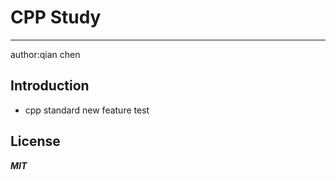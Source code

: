 # CPP Study
---
author:qian chen

## Introduction
- cpp standard new feature test 

## License
***MIT***
